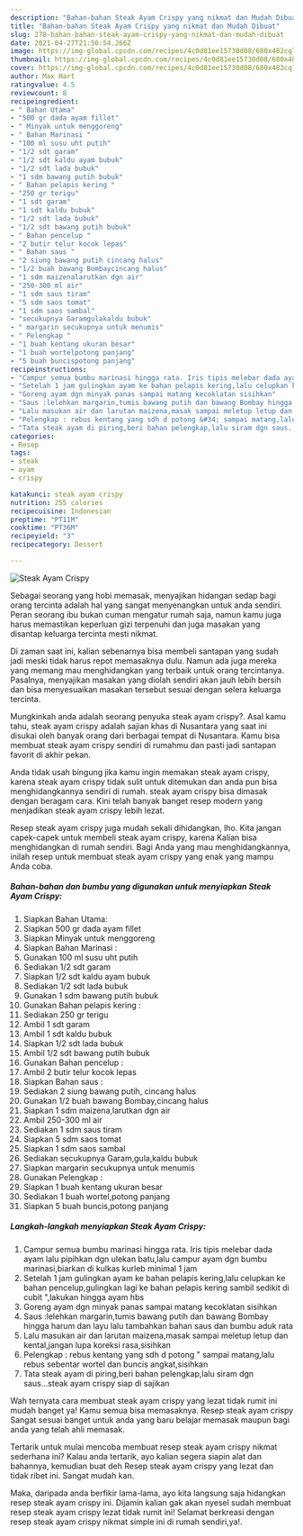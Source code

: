 ```yaml
---
description: "Bahan-bahan Steak Ayam Crispy yang nikmat dan Mudah Dibuat"
title: "Bahan-bahan Steak Ayam Crispy yang nikmat dan Mudah Dibuat"
slug: 278-bahan-bahan-steak-ayam-crispy-yang-nikmat-dan-mudah-dibuat
date: 2021-04-27T21:56:54.266Z
image: https://img-global.cpcdn.com/recipes/4c0d81ee15730d08/680x482cq70/steak-ayam-crispy-foto-resep-utama.jpg
thumbnail: https://img-global.cpcdn.com/recipes/4c0d81ee15730d08/680x482cq70/steak-ayam-crispy-foto-resep-utama.jpg
cover: https://img-global.cpcdn.com/recipes/4c0d81ee15730d08/680x482cq70/steak-ayam-crispy-foto-resep-utama.jpg
author: Max Hart
ratingvalue: 4.5
reviewcount: 8
recipeingredient:
- " Bahan Utama"
- "500 gr dada ayam fillet"
- " Minyak untuk menggoreng"
- " Bahan Marinasi "
- "100 ml susu uht putih"
- "1/2 sdt garam"
- "1/2 sdt kaldu ayam bubuk"
- "1/2 sdt lada bubuk"
- "1 sdm bawang putih bubuk"
- " Bahan pelapis kering "
- "250 gr terigu"
- "1 sdt garam"
- "1 sdt kaldu bubuk"
- "1/2 sdt lada bubuk"
- "1/2 sdt bawang putih bubuk"
- " Bahan pencelup "
- "2 butir telur kocok lepas"
- " Bahan saus "
- "2 siung bawang putih cincang halus"
- "1/2 buah bawang Bombaycincang halus"
- "1 sdm maizenalarutkan dgn air"
- "250-300 ml air"
- "1 sdm saus tiram"
- "5 sdm saos tomat"
- "1 sdm saos sambal"
- "secukupnya Garamgulakaldu bubuk"
- " margarin secukupnya untuk menumis"
- " Pelengkap "
- "1 buah kentang ukuran besar"
- "1 buah wortelpotong panjang"
- "5 buah buncispotong panjang"
recipeinstructions:
- "Campur semua bumbu marinasi hingga rata. Iris tipis melebar dada ayam lalu pipihkan dgn ulekan batu,lalu campur ayam dgn bumbu marinasi,biarkan di kulkas kurleb minimal 1 jam"
- "Setelah 1 jam gulingkan ayam ke bahan pelapis kering,lalu celupkan ke bahan pencelup,gulingkan lagi ke bahan pelapis kering sambil sedikit di cubit &#34;,lakukan hingga ayam hbs"
- "Goreng ayam dgn minyak panas sampai matang kecoklatan sisihkan"
- "Saus :lelehkan margarin,tumis bawang putih dan bawang Bombay hingga harum dan layu lalu tambahkan bahan saus dan bumbu aduk rata"
- "Lalu masukan air dan larutan maizena,masak sampai meletup letup dan kental,jangan lupa koreksi rasa,sisihkan"
- "Pelengkap : rebus kentang yang sdh d potong &#34; sampai matang,lalu rebus sebentar wortel dan buncis angkat,sisihkan"
- "Tata steak ayam di piring,beri bahan pelengkap,lalu siram dgn saus...steak ayam crispy siap di sajikan"
categories:
- Resep
tags:
- steak
- ayam
- crispy

katakunci: steak ayam crispy 
nutrition: 255 calories
recipecuisine: Indonesian
preptime: "PT11M"
cooktime: "PT36M"
recipeyield: "3"
recipecategory: Dessert

---
```



![Steak Ayam Crispy](https://img-global.cpcdn.com/recipes/4c0d81ee15730d08/680x482cq70/steak-ayam-crispy-foto-resep-utama.jpg)

Sebagai seorang yang hobi memasak, menyajikan hidangan sedap bagi orang tercinta adalah hal yang sangat menyenangkan untuk anda sendiri. Peran seorang ibu bukan cuman mengatur rumah saja, namun kamu juga harus memastikan keperluan gizi terpenuhi dan juga masakan yang disantap keluarga tercinta mesti nikmat.

Di zaman  saat ini, kalian sebenarnya bisa membeli santapan yang sudah jadi meski tidak harus repot memasaknya dulu. Namun ada juga mereka yang memang mau menghidangkan yang terbaik untuk orang tercintanya. Pasalnya, menyajikan masakan yang diolah sendiri akan jauh lebih bersih dan bisa menyesuaikan masakan tersebut sesuai dengan selera keluarga tercinta. 



Mungkinkah anda adalah seorang penyuka steak ayam crispy?. Asal kamu tahu, steak ayam crispy adalah sajian khas di Nusantara yang saat ini disukai oleh banyak orang dari berbagai tempat di Nusantara. Kamu bisa membuat steak ayam crispy sendiri di rumahmu dan pasti jadi santapan favorit di akhir pekan.

Anda tidak usah bingung jika kamu ingin memakan steak ayam crispy, karena steak ayam crispy tidak sulit untuk ditemukan dan anda pun bisa menghidangkannya sendiri di rumah. steak ayam crispy bisa dimasak dengan beragam cara. Kini telah banyak banget resep modern yang menjadikan steak ayam crispy lebih lezat.

Resep steak ayam crispy juga mudah sekali dihidangkan, lho. Kita jangan capek-capek untuk membeli steak ayam crispy, karena Kalian bisa menghidangkan di rumah sendiri. Bagi Anda yang mau menghidangkannya, inilah resep untuk membuat steak ayam crispy yang enak yang mampu Anda coba.

<!--inarticleads1-->

##### Bahan-bahan dan bumbu yang digunakan untuk menyiapkan Steak Ayam Crispy:

1. Siapkan  Bahan Utama:
1. Siapkan 500 gr dada ayam fillet
1. Siapkan  Minyak untuk menggoreng
1. Siapkan  Bahan Marinasi :
1. Gunakan 100 ml susu uht putih
1. Sediakan 1/2 sdt garam
1. Siapkan 1/2 sdt kaldu ayam bubuk
1. Sediakan 1/2 sdt lada bubuk
1. Gunakan 1 sdm bawang putih bubuk
1. Gunakan  Bahan pelapis kering :
1. Sediakan 250 gr terigu
1. Ambil 1 sdt garam
1. Ambil 1 sdt kaldu bubuk
1. Siapkan 1/2 sdt lada bubuk
1. Ambil 1/2 sdt bawang putih bubuk
1. Gunakan  Bahan pencelup :
1. Ambil 2 butir telur kocok lepas
1. Siapkan  Bahan saus :
1. Sediakan 2 siung bawang putih, cincang halus
1. Gunakan 1/2 buah bawang Bombay,cincang halus
1. Siapkan 1 sdm maizena,larutkan dgn air
1. Ambil 250-300 ml air
1. Sediakan 1 sdm saus tiram
1. Siapkan 5 sdm saos tomat
1. Siapkan 1 sdm saos sambal
1. Sediakan secukupnya Garam,gula,kaldu bubuk
1. Siapkan  margarin secukupnya untuk menumis
1. Gunakan  Pelengkap :
1. Siapkan 1 buah kentang ukuran besar
1. Sediakan 1 buah wortel,potong panjang
1. Siapkan 5 buah buncis,potong panjang




<!--inarticleads2-->

##### Langkah-langkah menyiapkan Steak Ayam Crispy:

1. Campur semua bumbu marinasi hingga rata. Iris tipis melebar dada ayam lalu pipihkan dgn ulekan batu,lalu campur ayam dgn bumbu marinasi,biarkan di kulkas kurleb minimal 1 jam
1. Setelah 1 jam gulingkan ayam ke bahan pelapis kering,lalu celupkan ke bahan pencelup,gulingkan lagi ke bahan pelapis kering sambil sedikit di cubit &#34;,lakukan hingga ayam hbs
1. Goreng ayam dgn minyak panas sampai matang kecoklatan sisihkan
1. Saus :lelehkan margarin,tumis bawang putih dan bawang Bombay hingga harum dan layu lalu tambahkan bahan saus dan bumbu aduk rata
1. Lalu masukan air dan larutan maizena,masak sampai meletup letup dan kental,jangan lupa koreksi rasa,sisihkan
1. Pelengkap : rebus kentang yang sdh d potong &#34; sampai matang,lalu rebus sebentar wortel dan buncis angkat,sisihkan
1. Tata steak ayam di piring,beri bahan pelengkap,lalu siram dgn saus...steak ayam crispy siap di sajikan




Wah ternyata cara membuat steak ayam crispy yang lezat tidak rumit ini mudah banget ya! Kamu semua bisa memasaknya. Resep steak ayam crispy Sangat sesuai banget untuk anda yang baru belajar memasak maupun bagi anda yang telah ahli memasak.

Tertarik untuk mulai mencoba membuat resep steak ayam crispy nikmat sederhana ini? Kalau anda tertarik, ayo kalian segera siapin alat dan bahannya, kemudian buat deh Resep steak ayam crispy yang lezat dan tidak ribet ini. Sangat mudah kan. 

Maka, daripada anda berfikir lama-lama, ayo kita langsung saja hidangkan resep steak ayam crispy ini. Dijamin kalian gak akan nyesel sudah membuat resep steak ayam crispy lezat tidak rumit ini! Selamat berkreasi dengan resep steak ayam crispy nikmat simple ini di rumah sendiri,ya!.

